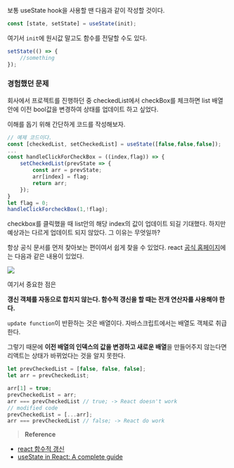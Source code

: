 보통 useState hook을 사용할 땐 다음과 같이 작성할 것이다.
```jsx
const [state, setState] = useState(init);
```
여기서 `init`에 원시값 말고도 함수를 전달할 수도 있다.
```jsx
setState(() => {
    //something
});
```
### 경험했던 문제

회사에서 프로젝트를 진행하던 중 checkedList에서 checkBox를 체크하면
list 배열 안에 이전 bool값을 변경하여 상태를 업데이트 하고 싶었다.

이해를 돕기 위해 간단하게 코드를 작성해보자.

```jsx
// 예제 코드이다.
const [checkedList, setCheckedList] = useState([false,false,false]);
...
const handleClickForCheckBox = ((index,flag)) => {
    setCheckedList(prevState => {
        const arr = prevState;
        arr[index] = flag;
        return arr;
    });
} 
let flag = 0;
handleClickForcheckBox(1,!flag);
```

checkbox를 클릭했을 때 list안의 해당 index의 값이 업데이트 되길 기대했다.
하지만 예상과는 다르게 업데이트 되지 않았다. 그 이유는 무엇일까?

항상 공식 문서를 먼저 찾아보는 편이여서 쉽게 찾을 수 있었다.
react [공식 홈페이지](https://ko.reactjs.org/docs/hooks-reference.html#functional-updates)에는 다음과 같은 내용이 있었다.

![](https://images.velog.io/images/kimu2370/post/2352cce4-6c8c-4053-98aa-75e588bee499/image.png)

여기서 중요한 점은

**갱신 객체를 자동으로 합치지 않는다. 함수적 갱신을 할 때는 전개 연산자를 사용해야 한다.**

`update function`이 반환하는 것은 배열이다. 자바스크립트에서는 배열도 객체로 취급한다.

그렇기 때문에 **이전 배열의 인덱스의 값을 변경하고 새로운 배열**을 만들어주지 않는다면 리액트는 상태가 바뀌었다는 것을 알지 못한다.


```javascript
let prevCheckedList = [false, false, false];
let arr = prevCheckedList;
```

```javascript
arr[1] = true;
prevCheckedList = arr;
arr === prevCheckedList // true; -> React doesn't work
// modified code
prevCheckedList = [...arr];
arr === prevCheckedList // false; -> React do work
```

> **Reference**
- [react 함수적 갱신](https://ko.reactjs.org/docs/hooks-reference.html#functional-updates)
- [useState in React: A complete guide](https://blog.logrocket.com/a-guide-to-usestate-in-react-ecb9952e406c/#reacthooksupdatestate)